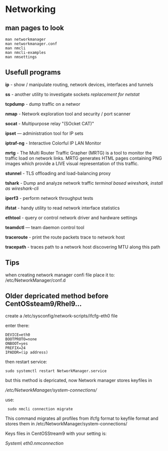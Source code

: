 # Networking

## man pages to look
```
man networkmanager
man networkmanager.conf
man nmcli
man nmcli-examples
man nmsettings
```

## Usefull programs

**ip** - show / manipulate routing, network devices, interfaces and tunnels

**ss** - another utility to investigate sockets *replacement for netstat*

**tcpdump** - dump traffic on a networ

**nmap** - Network exploration tool and security / port scanner

**socat** - Multipurpose relay "(SOcket CAT)"

**ipset** — administration tool for IP sets

**iptraf-ng** - Interactive Colorful IP LAN Monitor

**mrtg** - The Multi Router Traffic Grapher (MRTG) is a tool to monitor the traffic load on network links.  MRTG generates HTML pages
       containing PNG images which provide a LIVE visual representation of this traffic.

**stunnel** - TLS offloading and load-balancing proxy

**tshark** - Dump and analyze network traffic *terminal based wireshark, install as wireshark-cli*

**iperf3** - perform network throughput tests

**ifstat** - handy utility to read network interface statistics

**ethtool** - query or control network driver and hardware settings

**teamdctl** — team daemon control tool

**traceroute** - print the route packets trace to network host

**tracepath** - traces path to a network host discovering MTU along this path






## Tips

when creating network manager confi file place it to: /etc/NetworkManager/conf.d



## Older depricated method before CentOSsteam9/Rhel9...

create a  /etc/sysconfig/network-scripts/ifcfg-eth0 file

enter there:
```
DEVICE=eth0
BOOTPROTO=none
ONBOOT=yes
PREFIX=24
IPADDR=(ip address)
```
then restart service:
```
sudo systemctl restart NetworkManager.service
```
but this method is depricated, now Network manager stores keyfiles in

*/etc/NetworkManager/system-connections/*

use:
```
 sudo nmcli connection migrate
```

This command migrates all profiles from ifcfg format to keyfile
format and stores them in /etc/NetworkManager/system-connections/

Keys files in CentOSStream9 with your setting is:

*System\ eth0.nmconnection*


